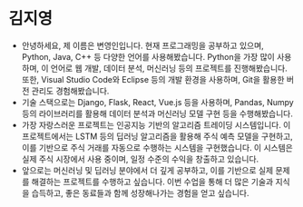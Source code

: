 # 김지영
* 안녕하세요, 제 이름은 변영인입니다. 현재 프로그래밍을 공부하고 있으며, Python, Java, C++ 등 다양한 언어를 사용해봤습니다. Python을 가장 많이 사용하며, 이 언어로 웹 개발, 데이터 분석, 머신러닝 등의 프로젝트를 진행해봤습니다. 또한, Visual Studio Code와 Eclipse 등의 개발 환경을 사용하며, Git을 활용한 버전 관리도 경험해봤습니다.
* 기술 스택으로는 Django, Flask, React, Vue.js 등을 사용하며, Pandas, Numpy 등의 라이브러리를 활용해 데이터 분석과 머신러닝 모델 구현 등을 수행해봤습니다.
* 가장 자랑스러운 프로젝트는 인공지능 기반의 알고리즘 트레이딩 시스템입니다. 이 프로젝트에서는 LSTM 등의 딥러닝 알고리즘을 활용해 주식 예측 모델을 구현하고, 이를 기반으로 주식 거래를 자동으로 수행하는 시스템을 구현했습니다. 이 시스템은 실제 주식 시장에서 사용 중이며, 일정 수준의 수익을 창출하고 있습니다.
* 앞으로는 머신러닝 및 딥러닝 분야에서 더 깊게 공부하고, 이를 기반으로 실제 문제를 해결하는 프로젝트를 수행하고 싶습니다. 이번 수업을 통해 더 많은 기술과 지식을 습득하고, 좋은 동료들과 함께 성장해나가는 경험을 얻고 싶습니다.
